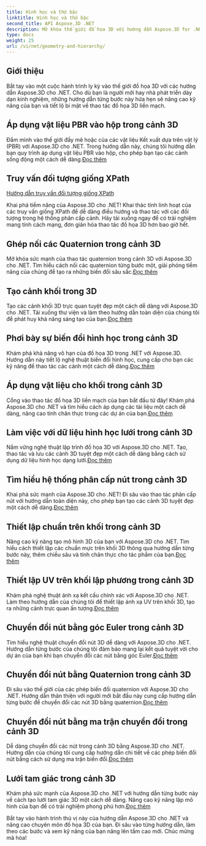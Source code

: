 ```yaml
---
title: Hình học và thứ bậc
linktitle: Hình học và thứ bậc
second_title: API Aspose.3D .NET
description: Mở khóa thế giới đồ họa 3D với hướng dẫn Aspose.3D for .NET. Từ việc áp dụng vật liệu PBR đến các phép biến đổi hình học, bạn có thể làm chủ mọi khía cạnh một cách dễ dàng.
type: docs
weight: 25
url: /vi/net/geometry-and-hierarchy/
---
```

## Giới thiệu

Bắt tay vào một cuộc hành trình ly kỳ vào thế giới đồ họa 3D với các hướng dẫn Aspose.3D cho .NET. Cho dù bạn là người mới hay nhà phát triển dày dạn kinh nghiệm, những hướng dẫn từng bước này hứa hẹn sẽ nâng cao kỹ năng của bạn và tiết lộ bí mật về thao tác đồ họa 3D liền mạch.

## Áp dụng vật liệu PBR vào hộp trong cảnh 3D

 Đắm mình vào thế giới đầy mê hoặc của các vật liệu Kết xuất dựa trên vật lý (PBR) với Aspose.3D cho .NET. Trong hướng dẫn này, chúng tôi hướng dẫn bạn quy trình áp dụng vật liệu PBR vào hộp, cho phép bạn tạo các cảnh sống động một cách dễ dàng.[Đọc thêm](./apply-pbr-material-to-box/)


## Truy vấn đối tượng giống XPath

[Hướng dẫn truy vấn đối tượng giống XPath](./xpath-like-object-queries/)

Khai phá tiềm năng của Aspose.3D cho .NET! Khai thác tính linh hoạt của các truy vấn giống XPath để dễ dàng điều hướng và thao tác với các đối tượng trong hệ thống phân cấp cảnh. Hãy tải xuống ngay để có trải nghiệm mang tính cách mạng, đơn giản hóa thao tác đồ họa 3D hơn bao giờ hết.


## Ghép nối các Quaternion trong cảnh 3D

 Mở khóa sức mạnh của thao tác quaternion trong cảnh 3D với Aspose.3D cho .NET. Tìm hiểu cách nối các quaternion từng bước một, giải phóng tiềm năng của chúng để tạo ra những biến đổi sâu sắc.[Đọc thêm](./concatenate-quaternions/)

## Tạo cảnh khối trong 3D

Tạo các cảnh khối 3D trực quan tuyệt đẹp một cách dễ dàng với Aspose.3D cho .NET. Tải xuống thư viện và làm theo hướng dẫn toàn diện của chúng tôi để phát huy khả năng sáng tạo của bạn.[Đọc thêm](./create-cube-scenes/)

## Phơi bày sự biến đổi hình học trong cảnh 3D

 Khám phá khả năng vô hạn của đồ họa 3D trong .NET với Aspose.3D. Hướng dẫn này tiết lộ nghệ thuật biến đổi hình học, cung cấp cho bạn các kỹ năng để thao tác các cảnh một cách dễ dàng.[Đọc thêm](./expose-geometric-transformation)

## Áp dụng vật liệu cho khối trong cảnh 3D

 Cổng vào thao tác đồ họa 3D liền mạch của bạn bắt đầu từ đây! Khám phá Aspose.3D cho .NET và tìm hiểu cách áp dụng các tài liệu một cách dễ dàng, nâng cao tính chân thực trong các dự án của bạn.[Đọc thêm](./material-to-cube/)

## Làm việc với dữ liệu hình học lưới trong cảnh 3D

 Nắm vững nghệ thuật lập trình đồ họa 3D với Aspose.3D cho .NET. Tạo, thao tác và lưu các cảnh 3D tuyệt đẹp một cách dễ dàng bằng cách sử dụng dữ liệu hình học dạng lưới.[Đọc thêm](./mesh-geometry-data/)

## Tìm hiểu hệ thống phân cấp nút trong cảnh 3D

Khai phá sức mạnh của Aspose.3D cho .NET! Đi sâu vào thao tác phân cấp nút với hướng dẫn toàn diện này, cho phép bạn tạo các cảnh 3D tuyệt đẹp một cách dễ dàng.[Đọc thêm](./node-hierarchy/)

## Thiết lập chuẩn trên khối trong cảnh 3D

 Nâng cao kỹ năng tạo mô hình 3D của bạn với Aspose.3D cho .NET. Tìm hiểu cách thiết lập các chuẩn mực trên khối 3D thông qua hướng dẫn từng bước này, thêm chiều sâu và tính chân thực cho tác phẩm của bạn.[Đọc thêm](./setup-normals-cube/)

## Thiết lập UV trên khối lập phương trong cảnh 3D

 Khám phá nghệ thuật ánh xạ kết cấu chính xác với Aspose.3D cho .NET. Làm theo hướng dẫn của chúng tôi để thiết lập ánh xạ UV trên khối 3D, tạo ra những cảnh trực quan ấn tượng.[Đọc thêm](./setup-uv-cube/)

## Chuyển đổi nút bằng góc Euler trong cảnh 3D

 Tìm hiểu nghệ thuật chuyển đổi nút 3D dễ dàng với Aspose.3D cho .NET. Hướng dẫn từng bước của chúng tôi đảm bảo mang lại kết quả tuyệt vời cho dự án của bạn khi bạn chuyển đổi các nút bằng góc Euler.[Đọc thêm](./transformation-node-euler-angles/)

## Chuyển đổi nút bằng Quaternion trong cảnh 3D

Đi sâu vào thế giới của các phép biến đổi quaternion với Aspose.3D cho .NET. Hướng dẫn thân thiện với người mới bắt đầu này cung cấp hướng dẫn từng bước để chuyển đổi các nút 3D bằng quaternion.[Đọc thêm](./transformation-node-quaternion/)

## Chuyển đổi nút bằng ma trận chuyển đổi trong cảnh 3D

 Dễ dàng chuyển đổi các nút trong cảnh 3D bằng Aspose.3D cho .NET. Hướng dẫn của chúng tôi cung cấp hướng dẫn chi tiết về các phép biến đổi nút bằng cách sử dụng ma trận biến đổi.[Đọc thêm](./transformation-node-matrix/)

## Lưới tam giác trong cảnh 3D

 Khám phá sức mạnh của Aspose.3D cho .NET với hướng dẫn từng bước này về cách tạo lưới tam giác 3D một cách dễ dàng. Nâng cao kỹ năng lập mô hình của bạn để có trải nghiệm phong phú hơn.[Đọc thêm](./triangulate-mesh/)

Bắt tay vào hành trình thú vị này của hướng dẫn Aspose.3D cho .NET và nâng cao chuyên môn đồ họa 3D của bạn. Đi sâu vào từng hướng dẫn, làm theo các bước và xem kỹ năng của bạn nâng lên tầm cao mới. Chúc mừng mã hóa!